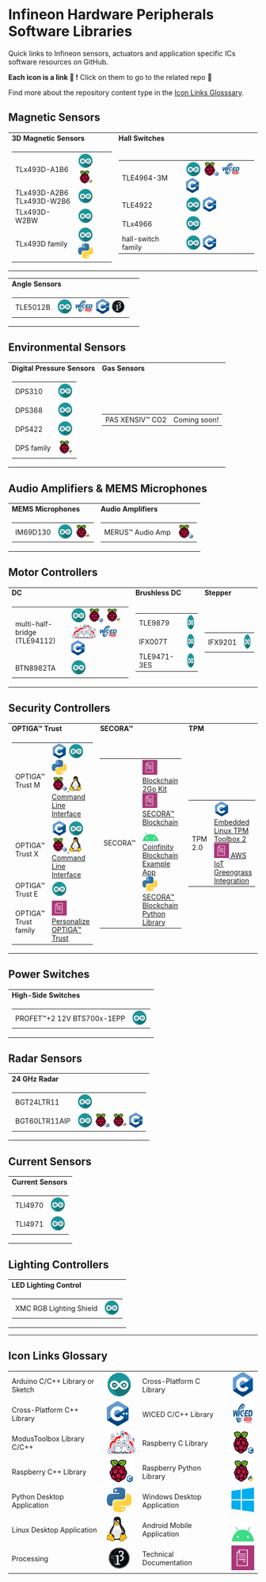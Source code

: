 # Infineon Hardware Peripherals Software Libraries

Quick links to Infineon sensors, actuators and application specific ICs software resources on GitHub.

**Each icon is a link :link: !** Click on them to go to the related repo :rocket: 

Find more about the repository content type in the [Icon Links Glosssary](#Icons-Link-Glossary).

## Magnetic Sensors

<table>
    <tr>
        <td><b>3D Magnetic Sensors</b></td>
        <td><b>Hall Switches</b></td>
    </tr>
    <tr>
        <td>
            <table>
                <tr>
                    <td> TLx493D-A1B6 </td>
                    <td>
                        <a href="https://github.com/Infineon/TLV493D-A1B6-3DMagnetic-Sensor"><img src="img/ino-logo.jpg" height="30px"></a>
                        <a href="https://github.com/Infineon/RaspberryPi_TLV"><img src="img/rpi-py-logo.png" height="30px"></a>
                    </td>
                </tr>
                <tr>
                    <td> TLx493D-A2B6 <br>
                         TLx493D-W2B6 </td>
                    <td><a href="https://github.com/Infineon/TLE493D-3DMagnetic-Sensor"><img src="img/ino-logo.jpg" height="30px"></a></td>
                </tr>
                <tr>
                    <td> TLx493D-W2BW </td>
                    <td><a href="https://github.com/Infineon/TLI493D-W2BW"><img src="img/ino-logo.jpg" height="30px"></a></td>
                </tr>
                <tr>
                    <td> TLx493D family </td>
                    <td>
                        <a href="https://github.com/Infineon/TLx493D-Out-of-Shaft-Example"><img src="img/ino-logo.jpg" height="30px"></a>
                        <a href="https://github.com/Infineon/magnetic-3d-mini-controller"><img src="img/py-logo.png" height="30px"></a>
                    </td>
                </tr>
            </table>
        </td>
        <td>
            <table>
                <tr>
                    <td> TLE4964-3M </td>
                    <td>
                        <a href="https://github.com/Infineon/hall-switch"><img src="img/ino-logo.jpg" height="30px"></a>
                        <a href="https://github.com/Infineon/hall-switch"><img src="img/rpi-cpp-logo.png" height="30px"></a>
                        <a href="https://github.com/Infineon/hall-switch"><img src="img/wiced-logo.png" height="30px"></a>
                        <a href="https://github.com/Infineon/hall-switch"><img src="img/cpp-logo.png" height="30px"></a>
                    </td>
                </tr>
                    <tr>
                    <td> TLE4922 </td>
                    <td>                        
                        <a href="https://github.com/Infineon/hall-switch"><img src="img/ino-logo.jpg" height="30px"></a>
                        <a href="https://github.com/Infineon/hall-switch"><img src="img/cpp-logo.png" height="30px"></a></td>
                </tr>
                <tr>
                    <td> TLx4966 </td>
                    <td><a href="https://github.com/Infineon/TLx4966-Direction-Speed-Sensor"><img src="img/ino-logo.jpg" height="30px"></a></td>
                </tr>
                <tr>
                    <td> hall-switch family </td>
                    <td>                        
                        <a href="https://github.com/Infineon/hall-switch"><img src="img/ino-logo.jpg" height="30px"></a>
                        <a href="https://github.com/Infineon/hall-switch"><img src="img/cpp-logo.png" height="30px"></a></td>
                </tr>
            </table>
        </td>
    </tr>
</table>
<table>
    <tr>
        <td><b>Angle Sensors</b></td>
		<td><b></b></td>
    </tr>
    <tr>
        <td>
            <table>
                <tr>
                    <td> TLE5012B </td>
                    <td> 
                        <a href="https://github.com/Infineon/TLE5012-Magnetic-Angle-Sensor"><img src="img/ino-logo.jpg" height="30px"></a>
                        <a href="https://github.com/Infineon/TLE5012-Magnetic-Angle-Sensor"><img src="img/wiced-logo.png" height="30px"></a>
                        <a href="https://github.com/Infineon/TLE5012-Magnetic-Angle-Sensor"><img src="img/cpp-logo.png" height="30px"></a>
                        <a href="https://github.com/Infineon/TLE5012-Magnetic-Angle-Sensor"><img src="img/processing3-logo.png" height="30px"></a>
                   </td>
                </tr>
            </table>
        </td>
		<td>
		</td>
    </tr>
</table>

## Environmental Sensors

<table>
    <tr>
        <td><b>Digital Pressure Sensors </b></td>
        <td><b>Gas Sensors</b></td>
    </tr>
    <tr>
        <td>
            <table>
                <tr>
                    <td> DPS310 </td>
                    <td> <a href="https://github.com/Infineon/DPS310-Pressure-Sensor"><img src="img/ino-logo.jpg" height="30px"></a> </td>
                </tr>
                <tr>
                    <td> DPS368 </td>
                    <td> <a href="https://github.com/Infineon/DPS368-Library-Arduino"><img src="img/ino-logo.jpg" height="30px"></a> </td>
                </tr>
                <tr>
                    <td> DPS422 </td>
                    <td> <a href="https://github.com/Infineon/DPS422-Library-Arduino"><img src="img/ino-logo.jpg" height="30px"></a> </td>
                </tr>
               <tr>
                    <td> DPS family </td>
                    <td> <a href="https://github.com/Infineon/RaspberryPi_DPS"><img src="img/rpi-py-logo.png" height="30px"></a></a> </td>
                </tr>
            </table>
        </td>
        <td>
            <table>
                <tr>
                    <td> PAS XENSIV™ CO2 </td>
                    <td> Coming soon! </td>
                </tr>
            </table>
        </td>
    </tr>
</table>

## Audio Amplifiers & MEMS Microphones

<table>
    <tr>
        <td><b>MEMS Microphones</b></td>
        <td><b>Audio Amplifiers</b></td>
    </tr>
    <tr>
        <td>
            <table>
                <tr>
                    <td> IM69D130 </td>
                    <td>
                        <a href="https://github.com/Infineon/IM69D130-Microphone-Shield2Go"><img src="img/ino-logo.jpg" height="30px"></a>
                        <a href="https://github.com/Infineon/GetStarted_IM69D130_With_RaspberryPi"><img src="img/rpi-py-logo.png" height="30px"></a>
                    </td>
                </tr>
            </table>
        </td>
        <td>
            <table>
                <tr>
                    <td> MERUS™ Audio Amp </td>
                    <td>  
                        <a href="https://github.com/Infineon/merus-audio-amp-hat-zw"><img src="img/rpi-c-logo.png" height="30px"></a>
                        <a href="https://github.com/Infineon/KIT_ARDMKR_AMP_40W"></a>
                    </td>
                </tr>
            </table>
        </td>
    </tr>
</table>

## Motor Controllers

<table>
    <tr>
        <td><b>DC</b></td>
        <td><b>Brushless DC</b></td>
        <td><b>Stepper</b></td>
    </tr>
    <tr>
        <td>
            <table>
                <tr>
                    <td> multi-half-bridge<br \> (TLE94112) </td>
                    <td>
                        <a href="https://github.com/Infineon/DC-Motor-Control-TLE94112EL"><img src="img/ino-logo.jpg" height="30px"></a>
                        <a href="https://github.com/Infineon/DC-Motor-Control-TLE94112EL"><img src="img/rpi-c-logo.png" height="30px"></a>
                        <a href="https://github.com/Infineon/DC-Motor-Control-TLE94112EL"><img src="img/rpi-py-logo.png" height="30px"></a>
                        <a href="https://github.com/Infineon/DC-Motor-Control-TLE94112EL"><img src="img/mtb-logo.png" height="30px"></a>
                        <a href="https://github.com/Infineon/DC-Motor-Control-TLE94112EL"><img src="img/wiced-logo.png" height="30px"></a>
                        <a href="https://github.com/Infineon/DC-Motor-Control-TLE94112EL"><img src="img/cpp-logo.png" height="30px"></a>
                    </td>
                </tr>
                <tr>
                    <td> BTN8982TA </td>
                    <td> <a href="https://github.com/Infineon/DC-Motor-Control-BTN8982TA"><img src="img/ino-logo.jpg" height="30px"></a> </td>
                </tr>
            </table>
        </td>
        <td>
            <table>
                <tr>
                    <td> TLE9879 </td>
                    <td> <a href="https://github.com/Infineon/TLE9879-BLDC-Shield"><img src="img/ino-logo.jpg" height="30px"></a> </td>
                </tr>
                <tr>
                    <td> IFX007T </td>
                    <td> <a href="https://github.com/Infineon/IFX007T-Motor-Control"><img src="img/ino-logo.jpg" height="30px"></a> </td>
                </tr>
                <tr>
                    <td> TLE9471-3ES </td>
                    <td> <a href="https://github.com/Infineon/SBC-for-Arduino"></a><img src="img/ino-logo.jpg" height="30px"></a> </td>
                </tr>
            </table>
        </td>
        <td>
            <table>
                <tr>
                    <td> IFX9201 </td>
                    <td> <a href="https://github.com/Infineon/Stepper-Motor-Shield-IFX9201-XMC1300"><img src="img/ino-logo.jpg" height="30px"></a></td>
                </tr>
            </table>
        </td>
    </tr>
</table>


## Security Controllers

<table>
    <tr>
        <td><b>OPTIGA™ Trust</b></td>
        <td><b>SECORA™ </b></td>
        <td><b>TPM</b></td>
    </tr>
    <tr>
        <td>
            <table>
                <tr>
                    <td> OPTIGA™ Trust M </td>
                    <td>
                        <a href="https://github.com/Infineon/optiga-trust-m"><img src="img/c-logo.png" height="30px"></a>
                        <a href="https://github.com/Infineon/arduino-optiga-trust-m"><img src="img/ino-logo.jpg" height="30px"></a> 
                        <a href="https://github.com/Infineon/python-optiga-trust"><img src="img/py-logo.png" height="30px"></a><br>
                        <a href="https://github.com/Infineon/cli-optiga-trust-m"><img src="img/rpi-c-logo.png" height="30px"> <img src="img/linux-logo.png" height="30px"> Command Line Interface</a><br>
                        <a href="https://github.com/Infineon/mbedtls-optiga-trust-m"></a>
                        <a href="https://github.com/Infineon/connected-home-optiga-trust"></a>
                        <a href="https://github.com/Infineon/optiga-trust-m2-id2"></a>
                        <a href="https://github.com/Infineon/zephyr"></a>
                        <a href="https://github.com/Infineon/optiga-trust-charge"></a>
                        <a href="https://github.com/Infineon/alios-things-optiga-trust-m"></a>
                        <a href="https://github.com/Infineon/azure-optiga-trust-m"></a>
                        <a href="https://github.com/Infineon/getstarted-optiga-trust-m"></a>
                        <a href="https://github.com/Infineon/manifest-parser-optiga"></a>
                    </td>
                </tr>
                <tr>
                    <td> OPTIGA™ Trust X </td>
                    <td> 
                        <a href="https://github.com/Infineon/optiga-trust-x"><img src="img/c-logo.png" height="30px"></a>
                        <a href="https://github.com/Infineon/arduino-optiga-trust-x"><img src="img/ino-logo.jpg" height="30px"></a><br>
                        <a href="https://github.com/Infineon/cli-optiga-trust-x"><img src="img/rpi-c-logo.png" height="30px"> <img src="img/linux-logo.png" height="30px"> Command Line Interface</a>
                        <a href="https://github.com/Infineon/mbedtls-optiga-trust-x"></a>
                        <a href="https://github.com/Infineon/technical-training-optiga-trust-x"></a>
                        <a href="https://github.com/Infineon/appnotes-optiga-trust-x"></a>
                        <a href="https://github.com/Infineon/onchipdtls-optiga-trust-x"></a>
                        <a href="https://github.com/Infineon/amazon-freertos-optiga-trust-x"></a>
                        <a href="https://github.com/Infineon/getstarted-optiga-trust-x"></a>
                        <a href="https://github.com/Infineon/fwupd-secboot-optiga-trust"></a>
                        <a href="https://github.com/Infineon/i2c-utils-optiga-trust"></a>
                    </td>
                </tr>
                <tr>
                    <td> OPTIGA™ Trust E </td>
                    <td>
                        <a href="https://github.com/Infineon/arduino-optiga-trust-e"><img src="img/ino-logo.jpg" height="30px"></a> 
                    </td>
                </tr>
                <tr>
                    <td> OPTIGA™ Trust family </td>
                    <td>
                        <a href="https://github.com/Infineon/amazon-freertos"></a> 
                        <a href="https://github.com/Infineon/personalize-optiga-trust"><img src="img/doc-logo.png" height="30px"> Personalize OPTIGA™ Trust</a>
                    </td>
                </tr>
            </table>
        </td>
        <td>
            <table>
                <tr>
                    <td> SECORA™ </td>
                    <td>
                        <a href="https://github.com/Infineon/Blockchain"><img src="img/doc-logo.png" height="30px"> Blockchain 2Go Kit</a><br>
                        <a href="https://github.com/Infineon/secora-blockchain"><img src="img/doc-logo.png" height="30px"> SECORA™ Blockchain</a><br>
                        <a href="https://github.com/Infineon/BlockchainSecurity2Go-Android"><img src="img/android-logo.png" height="30px"> Coinfinity Blockchain Example App</a><br>
                        <a href="https://github.com/Infineon/secora-blockchain-python-library"><img src="img/py-logo.png" height="30px"> SECORA™ Blockchain Python Library</a>  
                    </td>
                </tr>
            </table>
        </td>
         <td>
            <table>
                <tr>
                    <td> TPM 2.0 </td>
                    <td>
                        <a href="https://github.com/Infineon/eltt2"><img src="img/c-logo.png" height="30px"> Embedded Linux TPM Toolbox 2</a><br>
                        <a href="https://github.com/Infineon/amazon-greengrass-hsi-optiga-tpm"><img src="img/doc-logo.png" height="30px"> AWS IoT Greengrass Integration</a>  
                    </td>
                </tr>
            </table>
        </td>       
    </tr>
</table>

## Power Switches

<table>
    <tr>
        <td><b>High-Side Switches</b></td>
    </tr>
    <tr>
        <td>
            <table>
                <tr>
                    <td> PROFET™+2 12V BTS700x-1EPP </td>
                    <td>
                        <a href="https://github.com/Infineon/high-side-switch"></a>
                        <a href="https://github.com/Infineon/PROFET-2-12V-Arduino-Shield"><img src="img/ino-logo.jpg" height="30px"></a>
                    </td>
                </tr>
            </table>
        </td>
    </tr>
</table>

## Radar Sensors

<table>
    <tr>
        <td><b>24 GHz Radar</b></td>
    </tr>
    <tr>
        <td>
            <table>
                <tr>
                    <td> BGT24LTR11 </td>
                    <td> <a href="https://github.com/Infineon/24GHz-Radar-for-Arduino"><img src="img/ino-logo.jpg" height="30px"></a></td>
                </tr>
                <tr>
                    <td> BGT60LTR11AIP </td>
                    <td> 
			<a href="https://github.com/Infineon/arduino-radar-bgt60"><img src="img/ino-logo.jpg" height="30px"></a>
                        <a href="https://github.com/Infineon/radar-bgt60"><img src="img/rpi-c-logo.png" height="30px"></a>
                        <a href="https://github.com/Infineon/radar-bgt60"><img src="img/rpi-py-logo.png" height="30px"></a>
                        <a href="https://github.com/Infineon/radar-bgt60"><img src="img/cpp-logo.png" height="30px"></a>
	           </td>
                </tr>
            </table>
        </td>
    </tr>
</table>

## Current Sensors

<table>
    <tr>
        <td><b>Current Sensors</b></td>
    </tr>
    <tr>
        <td>
            <table>
                <tr>
                    <td> TLI4970 </td>
                    <td> 
                        <a href="https://github.com/Infineon/TLI4970-D050T4-Current-Sensor"><img src="img/ino-logo.jpg" height="30px"></a>
                    </td>
                </tr>
                <tr>
                    <td> TLI4971 </td>
                    <td> <a href="https://github.com/Infineon/TLI4971-Current-Sensor"><img src="img/ino-logo.jpg" height="30px"></a></td>
                </tr>
            </table>
        </td>
    </tr>
</table>

## Lighting Controllers

<table>
    <tr>
        <td><b>LED Lighting Control</b></td>
    </tr>
    <tr>
        <td>
            <table>
                <tr>
                    <td> XMC RGB Lighting Shield </td>
                    <td><a href="https://github.com/Infineon/RGB-LED-Lighting-Shield-XMC1202"><img src="img/ino-logo.jpg" height="30px"></a></td>
                </tr>
            </table>
        </td>
    </tr>
</table>

-------------------------

## Icon Links Glossary

<table>
    <tr>
        <td> Arduino C/C++ Library or Sketch </td>
        <td> <img src="img/ino-logo.jpg" height="50px"> </td>
        <td> Cross-Platform C Library</td>
        <td> <img src="img/c-logo.png" height="50px"> </td>
    </tr> 
    <tr>
        <td> Cross-Platform C++ Library</td>
        <td> <img src="img/cpp-logo.png" height="50px"> </td>
        <td> WICED C/C++ Library  </td>
        <td> <img src="img/wiced-logo.png" height="50px"> </td>
    </tr>
    <tr>
        <td> ModusToolbox Library C/C++ </td>
        <td> <img src="img/mtb-logo.png" height="50px"> </td>
        <td> Raspberry C Library </td>
        <td> <img src="img/rpi-c-logo.png" height="50px"> </td>
    </tr>
    <tr>
        <td> Raspberry C++ Library </td>
        <td> <img src="img/rpi-cpp-logo.png" height="50px"> </td>
        <td> Raspberry Python Library</td>
        <td> <img src="img/rpi-py-logo.png" height="50px"> </td>
    </tr>
    <tr>
        <td> Python Desktop Application </td>
        <td> <img src="img/py-logo.png" height="50px"> </td>
        <td> Windows Desktop Application </td>
        <td> <img src="img/win-logo.png" height="50px"> </td>
    </tr>
    <tr>
        <td> Linux Desktop Application </td>
        <td> <img src="img/linux-logo.png" height="50px"> </td>
        <td> Android Mobile Application </td>
        <td> <img src="img/android-logo.png" height="50px"> </td>
    </tr>
    <tr>
        <td> Processing  </td>
        <td> <img src="img/processing3-logo.png" height="50px"> </td>
        <td> Technical Documentation </td>
        <td> <img src="img/doc-logo.png" height="50px"> </td>
    </tr>
</table>

